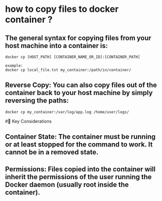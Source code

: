 # how to copy files to docker container ?

## The general syntax for copying files from your host machine into a container is:
```
docker cp [HOST_PATH] [CONTAINER_NAME_OR_ID]:[CONTAINER_PATH]

example:
docker cp local_file.txt my_container:/path/in/container/
```


## Reverse Copy: You can also copy files out of the container back to your host machine by simply reversing the paths:
```
docker cp my_container:/var/log/app.log /home/user/logs/
```


#📝 Key Considerations
## Container State: The container must be running or at least stopped for the command to work. It cannot be in a removed state.

## Permissions: Files copied into the container will inherit the permissions of the user running the Docker daemon (usually root inside the container).


